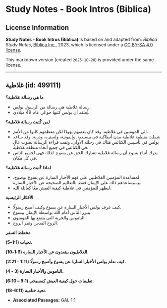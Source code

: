 # Study Notes - Book Intros (Biblica)

## License Information

**Study Notes - Book Intros (Biblica)** is based on and adapted from: _Biblica Study Notes_, [Biblica Inc.](https://www.biblica.com/), 2023, which is licensed under a [CC BY-SA 4.0 license](https://creativecommons.org/licenses/by-sa/4.0/legalcode.en).

This markdown version (created `2025-10-20`) is provided under the same license.



--------------------------------

## غلاطية (id: 499111)

**ما هي رسالة** **غلاطية؟**

* رسالة غلاطية هي رسالة من الرسول بولس.
* يُعتقد أن بولس كتبها حوالي عام 49 ميلادي.

**لمن كُتبت رسالة غلاطية؟**

* إلى المؤمنين في غلاطية. وقد كان بعضهم يهودًا لكن معظمهم كانوا من الأمم.
* شملت منطقة غلاطية مدن أنطاكية في بيسيدية، وإيقونية، ولسترة، ودربة. وقد ساعد بولس في تأسيس الكنائس هناك في رحلته الأولى. وتمت قراءة الرسالة بصوت عالٍ في الكنائس في جميع أنحاء منطقة غلاطية.
* يدرك أتباع يسوع أن رسالة غلاطية تشارك الحق عن يسوع. لذلك فهي لجميع الناس في كل مكان.

**لماذا كُتبت رسالة غلاطية؟**

* لمساعدة المؤمنين الغلاطيين على فهم الأخبار السارة عن يسوع بوضوح. وسيساعدهم ذلك على الإيمان فقط بالتعاليم الصحيحة عن الأخبار السارة.
* ليظهر للمؤمنين في غلاطية كيفية العيش معًا كعائلة الله.

**الأفكار الرئيسية**

* كيف عرف بولس الأخبار السارة عن يسوع وكيف أصبح رسولًا.
* يتبرر الناس أمام الله بواسطة الإيمان بيسوع.
* الناموس والحرية التي يتمتع بها المؤمنون.
* الروح القدس وثمر الروح.

**مخطط السفر**

**تحيات (1:1–5\).**

**الغلاطيون يبتعدون عن الأخبار السارة (1:6–10\).**

**كيف تعلم بولس الأخبار السارة عن يسوع وأصبح رسولًا (1:11 – 2:21\).**

**الناموس والأخبار السارة (3 \- 4\).**

**تعليمات حول كيفية العيش كمسيحي (5:1 – 6:10\).**

**تحية ختامية (6:11–18\).**

* **Associated Passages:** GAL 1:1

